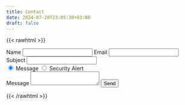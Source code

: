 ```yaml
---
title: Contact
date: 2024-07-20T23:05:30+03:00
draft: false
---
```



{{< rawhtml >}}

<form id="contact-form" name="contact" method="POST" data-netlify="true" onsubmit="return customizeSubject()">
    <label for="contact-name">Name</label>
    <input type="text" id="contact-name" name="name" maxlength="45" required>
    <label for="contact-email">Email</label>
    <input type="email" id="contact-email" name="_replyto" required>
    <label for="contact-message-subject">Subject</label>
    <input type="text" id="contact-message-subject" name="message-subject" maxlength="60" required>
    <div class="radio-container">
        <input type="radio" id="contact-radio-message" name="message-type" value="Message" checked>
        <label for="contact-radio-message">Message</label>
        <input type="radio" id="contact-radio-alert" name="message-type" value="Security Alert">
        <label for="contact-radio--alert">Security Alert</label>
    </div>
    <label for="contact-message">Message</label>
    <textarea id="contact-message" name="message" required></textarea>
    <input type="hidden" id="contact-subject" name="subject">
    <button type="submit" id="contact-submit">Send</button>
</form>

<script>
function customizeSubject() {
    var form = document.getElementById('contact-form');
    var messageSubject = form.querySelector('input[name="message-subject"]').value;
    var messageType = form.querySelector('input[name="message-type"]:checked').value;
    var subject = "Lpub.org " + messageType + ": " + messageSubject;
    var subjectInput = form.querySelector('input[name="subject"]');
    subjectInput.value = subject;
    return true;
}
</script>

{{< /rawhtml >}}
